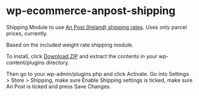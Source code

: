 wp-ecommerce-anpost-shipping
============================

Shipping Module to use [An Post (Ireland) shipping rates](http://www.anpost.ie/AnPost/PostalRates/Standard+Post.htm). Uses only parcel prices, currently.

Based on the included weight rate shipping module.

To install, click [Download ZIP](https://github.com/BrianHenryIE/wp-e-commerce-anpost-shipping/archive/master.zip) and extract the contents in your wp-content/plugins directory.

Then go to your wp-admin/plugins.php and click Activate. Go into Settings > Store > Shipping, make sure Enable Shipping settings is ticked, make sure An Post is ticked and press Save Changes.